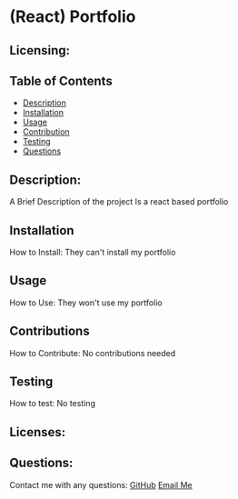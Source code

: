 # (React) Portfolio
  ## Licensing:
   
  ## Table of Contents
  - [Description](#description)
  - [Installation](#installation)
  - [Usage](#usage)
  - [Contribution](#contribution)
  - [Testing](#testing)
  - [Questions](#questions)

  ## Description:
  A Brief Description of the project
  Is a react based portfolio

  ## Installation
  How to Install:
  They can't install my portfolio

  ## Usage
  How to Use:
  They won't use my portfolio

  ## Contributions
  How to Contribute:
  No contributions needed

  ## Testing 
  How to test:
  No testing 

  ## Licenses:
   

  ## Questions:
  Contact me with any questions:
  [GitHub](https://github.com/undefined)
  [Email Me](https://mailto:smoshcam1@gmail.com)
  